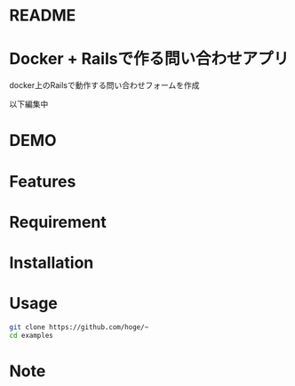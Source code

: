 # README

# Docker + Railsで作る問い合わせアプリ

docker上のRailsで動作する問い合わせフォームを作成 
 
以下編集中
# DEMO
 
# Features
 
# Requirement
 
# Installation
 
# Usage

```bash
git clone https://github.com/hoge/~
cd examples
```
 
# Note
